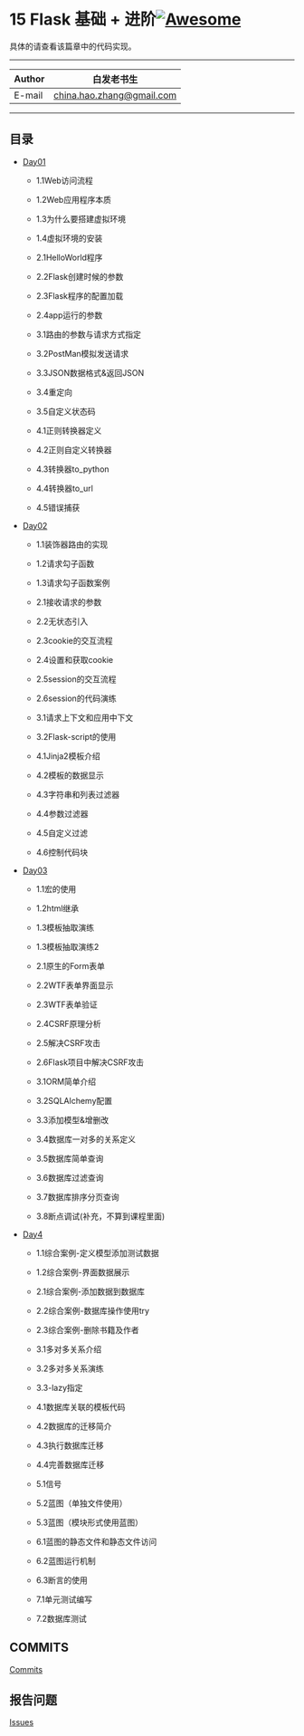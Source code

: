 # 15 Flask 基础 + 进阶[![Awesome](https://cdn.rawgit.com/sindresorhus/awesome/d7305f38d29fed78fa85652e3a63e154dd8e8829/media/badge.svg)](https://github.com/sindresorhus/awesome)

具体的请查看该篇章中的代码实现。
****
	
|Author|白发老书生|
|---|---
|E-mail|china.hao.zhang@gmail.com

****


<h2 id="catalog">目录</h2>

* [Day01](#day01)
    * 1.1Web访问流程
    * 1.2Web应用程序本质
    * 1.3为什么要搭建虚拟环境
    * 1.4虚拟环境的安装
  
    * 2.1HelloWorld程序
    * 2.2Flask创建时候的参数
    * 2.3Flask程序的配置加载
    * 2.4app运行的参数

    * 3.1路由的参数与请求方式指定
    * 3.2PostMan模拟发送请求
    * 3.3JSON数据格式&返回JSON
    * 3.4重定向
    * 3.5自定义状态码

    * 4.1正则转换器定义
    * 4.2正则自定义转换器
    * 4.3转换器to_python
    * 4.4转换器to_url
    * 4.5错误捕获
    
* [Day02](#day02)
    * 1.1装饰器路由的实现
    * 1.2请求勾子函数
    * 1.3请求勾子函数案例
   
    * 2.1接收请求的参数
    * 2.2无状态引入
    * 2.3cookie的交互流程
    * 2.4设置和获取cookie
    * 2.5session的交互流程
    * 2.6session的代码演练
    
    * 3.1请求上下文和应用中下文
    * 3.2Flask-script的使用
    
    * 4.1Jinja2模板介绍
    * 4.2模板的数据显示
    * 4.3字符串和列表过滤器
    * 4.4参数过滤器
    * 4.5自定义过滤
    * 4.6控制代码块
    
* [Day03](#day03)

    * 1.1宏的使用
    * 1.2html继承
    * 1.3模板抽取演练
    * 1.3模板抽取演练2
    
    
    * 2.1原生的Form表单
    * 2.2WTF表单界面显示
    * 2.3WTF表单验证
    * 2.4CSRF原理分析
    * 2.5解决CSRF攻击
    * 2.6Flask项目中解决CSRF攻击
    
    * 3.1ORM简单介绍
    * 3.2SQLAlchemy配置
    * 3.3添加模型&增删改
    * 3.4数据库一对多的关系定义
    * 3.5数据库简单查询
    * 3.6数据库过滤查询
    * 3.7数据库排序分页查询
    * 3.8断点调试(补充，不算到课程里面)
    
* [Day4](#day4)
    * 1.1综合案例-定义模型添加测试数据
    * 1.2综合案例-界面数据展示
    * 2.1综合案例-添加数据到数据库
    * 2.2综合案例-数据库操作使用try
    * 2.3综合案例-删除书籍及作者
    * 3.1多对多关系介绍
    * 3.2多对多关系演练
    * 3.3-lazy指定
    
    * 4.1数据库关联的模板代码
    * 4.2数据库的迁移简介
    * 4.3执行数据库迁移
    * 4.4完善数据库迁移
    
    * 5.1信号
    * 5.2蓝图（单独文件使用）
    * 5.3蓝图（模块形式使用蓝图）
    * 6.1蓝图的静态文件和静态文件访问
    * 6.2蓝图运行机制
    * 6.3断言的使用
    * 7.1单元测试编写
    * 7.2数据库测试

## COMMITS

[Commits](https://github.com/HaoZhang95/PythonAndMachineLearning/commits/master)

## 报告问题

[Issues](https://github.com/HaoZhang95/PythonAndMachineLearning/issues)

